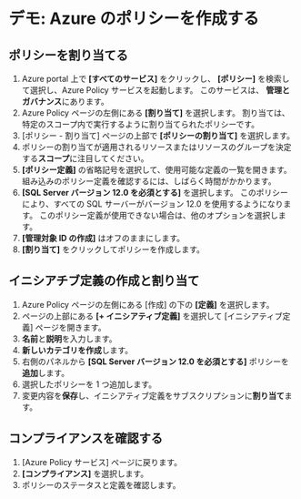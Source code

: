# <a name="demonstration-create-an-azure-policy"></a>デモ: Azure のポリシーを作成する

## <a name="assign-a-policy"></a>ポリシーを割り当てる

1. Azure portal 上で **[すべてのサービス]** をクリックし、 **[ポリシー]** を検索して選択し、Azure Policy サービスを起動します。 このサービスは、 **管理とガバナンス**にあります。
2. Azure Policy ページの左側にある **[割り当て]** を選択します。 割り当ては、特定のスコープ内で実行するように割り当てられたポリシーです。
3. [ポリシー - 割り当て] ページの上部で **[ポリシーの割り当て]** を選択します。
4. ポリシーの割り当てが適用されるリソースまたはリソースのグループを決定する**スコープ**に注目してください。
5. **[ポリシー定義]** の省略記号を選択して、使用可能な定義の一覧を開きます。 組み込みのポリシー定義を確認するには、しばらく時間がかかります。
6. **[SQL Server バージョン 12.0 を必須とする]** を選択します。 このポリシーにより、すべての SQL サーバーがバージョン 12.0 を使用するようになります。 このポリシー定義が使用できない場合は、他のオプションを選択します。
7. **[管理対象 ID の作成]** はオフのままにします。 
8. **[割り当て]** をクリックしてポリシーを作成します。

## <a name="create-and-assign-an-initiative-definition"></a>イニシアチブ定義の作成と割り当て

1. Azure Policy ページの左側にある [作成] の下の **[定義]** を選択します。
2. ページの上部にある **[+ イニシアティブ定義]** を選択して [イニシアティブ定義] ページを開きます。
3. **名前**と**説明**を入力します。
4. **新しいカテゴリを作成**します。
5. 右側のパネルから **[SQL Server バージョン 12.0 を必須とする]** ポリシーを **追加**します。
6. 選択したポリシーを 1 つ追加します。
7. 変更内容を**保存**し、イニシアティブ定義をサブスクリプションに**割り当て**ます。

## <a name="check-for-compliance"></a>コンプライアンスを確認する

1. [Azure Policy サービス] ページに戻ります。
2. **[コンプライアンス]** を選択します。
3. ポリシーのステータスと定義を確認します。 